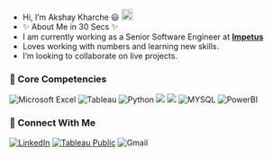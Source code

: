 
- Hi, I’m Akshay Kharche :smiley:  <img src="https://raw.githubusercontent.com/aemmadi/aemmadi/master/wave.gif" width="20px">
- ✨ About Me in 30 Secs ✨
- I am currently working as a Senior Software Engineer at [**Impetus**](https://www.impetus.com/)
- Loves working with numbers and learning new skills.
- I’m looking to collaborate on live projects.

### 🤖 Core Competencies
![Microsoft Excel](https://img.shields.io/badge/Microsoft_Excel-217346?style=for-the-badge&logo=microsoft-excel&logoColor=white) 
![Tableau](https://img.shields.io/badge/Tableau-8aede6?style=for-the-badge&logo=Tableau&logoColor=white) 
![Python](https://img.shields.io/badge/python-3670A0?style=for-the-badge&logo=python&logoColor=ffdd54)
<img src="https://img.shields.io/badge/pandas-%23150458.svg?style=for-the-badge&logo=pandas&logoColor=white">
<img src="https://img.shields.io/badge/numpy-%23013243.svg?style=for-the-badge&logo=numpy&logoColor=white">
![MYSQL](https://img.shields.io/badge/MYSQL-4DC6E2?style=for-the-badge&logo=microsoft-sql&logoColor=white)
![PowerBI](https://img.shields.io/badge/PowerBI-d6d945?style=for-the-badge&logo=microsoft-PowerBI&logoColor=white)



### 🤝 Connect With Me
[![LinkedIn](https://img.shields.io/badge/linkedin-%230077B5.svg?style=for-the-badge&logo=linkedin&logoColor=white)](https://www.linkedin.com/in/akshaykharche/)
[![Tableau Public](https://img.shields.io/badge/Tableau_Public-%232C2D72.svg?style=for-the-badge&logo=Tableau&&logoColor=white)](https://public.tableau.com/app/profile/akshay.kharche) 
![Gmail](https://img.shields.io/badge/akshaykharche07@gmail.com-D14836?style=for-the-badge&logo=gmail&logoColor=white&link=mailto:akshaykharche07@gmail.com)






<!---
kharche07/kharche07 is a ✨ special ✨ repository because its `README.md` (this file) appears on your GitHub profile.
You can click the Preview link to take a look at your changes.
--->
